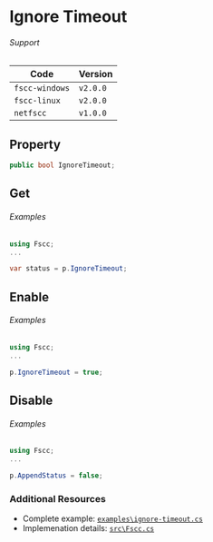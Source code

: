 # Ignore Timeout


###### Support
| Code           | Version
| -------------- | --------
| `fscc-windows` | `v2.0.0` 
| `fscc-linux`   | `v2.0.0` 
| `netfscc`      | `v1.0.0`


## Property
```c#
public bool IgnoreTimeout;
```


## Get
###### Examples
```c#
using Fscc;
...

var status = p.IgnoreTimeout;
```


## Enable
###### Examples
```c#
using Fscc;
...

p.IgnoreTimeout = true;
```


## Disable
###### Examples
```c#
using Fscc;
...

p.AppendStatus = false;
```


### Additional Resources
- Complete example: [`examples\ignore-timeout.cs`](https://github.com/commtech/netfscc/blob/master/examples/ignore-timeout.cs)
- Implemenation details: [`src\Fscc.cs`](https://github.com/commtech/netfscc/blob/master/src/Fscc.cs)
